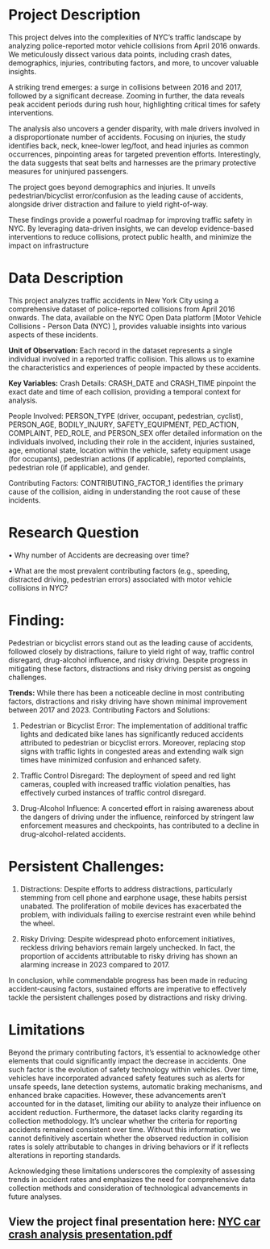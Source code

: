 # Project Description

This project delves into the complexities of NYC’s traffic landscape by analyzing police-reported motor vehicle collisions from April 2016 onwards. We meticulously dissect various data points, including crash dates, demographics, injuries, contributing factors, and more, to uncover valuable insights.

A striking trend emerges: a surge in collisions between 2016 and 2017, followed by a significant decrease. Zooming in further, the data reveals peak accident periods during rush hour, highlighting critical times for safety interventions.

The analysis also uncovers a gender disparity, with male drivers involved in a disproportionate number of accidents. Focusing on injuries, the study identifies back, neck, knee-lower leg/foot, and head injuries as common occurrences, pinpointing areas for targeted prevention efforts. Interestingly, the data suggests that seat belts and harnesses are the primary protective measures for uninjured passengers.

The project goes beyond demographics and injuries. It unveils pedestrian/bicyclist error/confusion as the leading cause of accidents, alongside driver distraction and failure to yield right-of-way.

These findings provide a powerful roadmap for improving traffic safety in NYC. By leveraging data-driven insights, we can develop evidence-based interventions to reduce collisions, protect public health, and minimize the impact on infrastructure

# Data Description
This project analyzes traffic accidents in New York City using a comprehensive dataset of police-reported collisions from April 2016 onwards. The data, available on the NYC Open Data platform [Motor Vehicle Collisions - Person Data (NYC)  ], provides valuable insights into various aspects of these incidents.

**Unit of Observation:**
Each record in the dataset represents a single individual involved in a reported traffic collision. This allows us to examine the characteristics and experiences of people impacted by these accidents.

**Key Variables:**
Crash Details: CRASH_DATE and CRASH_TIME pinpoint the exact date and time of each collision, providing a temporal context for analysis.

People Involved: PERSON_TYPE (driver, occupant, pedestrian, cyclist), PERSON_AGE, BODILY_INJURY, SAFETY_EQUIPMENT, PED_ACTION, COMPLAINT, PED_ROLE, and PERSON_SEX offer detailed information on the individuals involved, including their role in the accident, injuries sustained, age, emotional state, location within the vehicle, safety equipment usage (for occupants), pedestrian actions (if applicable), reported complaints, pedestrian role (if applicable), and gender.

Contributing Factors: CONTRIBUTING_FACTOR_1 identifies the primary cause of the collision, aiding in understanding the root cause of these incidents.

# Research Question
•	Why number of Accidents are decreasing over time?

•	What are the most prevalent contributing factors (e.g., speeding, distracted driving, pedestrian errors) associated with motor vehicle collisions in NYC?

# Finding:
Pedestrian or bicyclist errors stand out as the leading cause of accidents, followed closely by distractions, failure to yield right of way, traffic control disregard, drug-alcohol influence, and risky driving. Despite progress in mitigating these factors, distractions and risky driving persist as ongoing challenges.

**Trends:** While there has been a noticeable decline in most contributing factors, distractions and risky driving have shown minimal improvement between 2017 and 2023.
Contributing Factors and Solutions: 

1. Pedestrian or Bicyclist Error: The implementation of additional traffic lights and dedicated bike lanes has significantly reduced accidents attributed to pedestrian or bicyclist errors. Moreover, replacing stop signs with traffic lights in congested areas and extending walk sign times have minimized confusion and enhanced safety.
   
3.	Traffic Control Disregard: The deployment of speed and red light cameras, coupled with increased traffic violation penalties, has effectively curbed instances of traffic control disregard.
   
5.	Drug-Alcohol Influence: A concerted effort in raising awareness about the dangers of driving under the influence, reinforced by stringent law enforcement measures and checkpoints, has contributed to a decline in drug-alcohol-related accidents.
   
# Persistent Challenges: 
1. Distractions: Despite efforts to address distractions, particularly stemming from cell phone and earphone usage, these habits persist unabated. The proliferation of mobile devices has exacerbated the problem, with individuals failing to exercise restraint even while behind the wheel.
   
3.	Risky Driving: Despite widespread photo enforcement initiatives, reckless driving behaviors remain largely unchecked. In fact, the proportion of accidents attributable to risky driving has shown an alarming increase in 2023 compared to 2017.
   
In conclusion, while commendable progress has been made in reducing accident-causing factors, sustained efforts are imperative to effectively tackle the persistent challenges posed by distractions and risky driving.

# Limitations

Beyond the primary contributing factors, it’s essential to acknowledge other elements that could significantly impact the decrease in accidents. One such factor is the evolution of safety technology within vehicles. Over time, vehicles have incorporated advanced safety features such as alerts for unsafe speeds, lane detection systems, automatic braking mechanisms, and enhanced brake capacities. However, these advancements aren’t accounted for in the dataset, limiting our ability to analyze their influence on accident reduction.
Furthermore, the dataset lacks clarity regarding its collection methodology. It’s unclear whether the criteria for reporting accidents remained consistent over time. Without this information, we cannot definitively ascertain whether the observed reduction in collision rates is solely attributable to changes in driving behaviors or if it reflects alterations in reporting standards.

Acknowledging these limitations underscores the complexity of assessing trends in accident rates and emphasizes the need for comprehensive data collection methods and consideration of technological advancements in future analyses.

## View the project final presentation here: [NYC car crash analysis presentation.pdf](https://github.com/user-attachments/files/15910443/nyc-car-crash-analysis-presentation.pdf)




